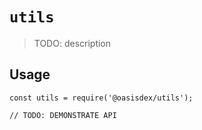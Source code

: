 # `utils`

> TODO: description

## Usage

```
const utils = require('@oasisdex/utils');

// TODO: DEMONSTRATE API
```
